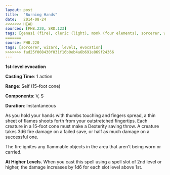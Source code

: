 ```yaml
---
layout: post
title:  "Burning Hands"
date:   2014-08-24
<<<<<<< HEAD
sources: [PHB.220, SRD.123]
tags: [genasi (fire), cleric (light), monk (four elements), sorcerer, warlock (fiend), wizard, level1, evocation]
=======
source: PHB.220
tags: [sorcerer, wizard, level1, evocation]
>>>>>>> fad25f008430f031f16b0eb4a6b691e869f24366
---
```


**1st-level evocation**

**Casting Time**: 1 action

**Range**: Self (15-foot cone)

**Components**: V, S

**Duration**: Instantaneous

As you hold your hands with thumbs touching and fingers spread, a thin sheet of flames shoots forth from your outstretched fingertips. Each creature in a 15-foot cone must make a Dexterity saving throw. A creature takes 3d6 fire damage on a failed save, or half as much damage on a successful one.

The fire ignites any flammable objects in the area that aren't being worn or carried.

**At Higher Levels.** When you cast this spell using a spell slot of 2nd level or higher, the damage increases by 1d6 for each slot level above 1st.
